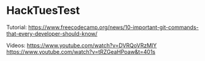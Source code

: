 # HackTuesTest
Tutorial: https://www.freecodecamp.org/news/10-important-git-commands-that-every-developer-should-know/ 

Videos: https://www.youtube.com/watch?v=DVRQoVRzMIY
        https://www.youtube.com/watch?v=tRZGeaHPoaw&t=401s


